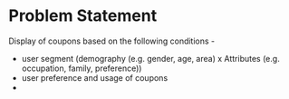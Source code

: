 # Problem Statement

Display of coupons based on the following conditions - 
- user segment (demography (e.g. gender, age, area) x Attributes (e.g. occupation, family, preference))
- user preference and usage of coupons
- 
